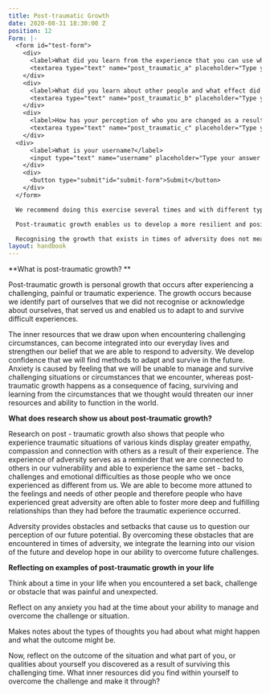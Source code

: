 ```yaml
---
title: Post-traumatic Growth
date: 2020-08-31 18:30:00 Z
position: 12
Form: |-
  <form id="test-form">
    <div>
      <label>What did you learn from the experience that you can use when you encounter future challenges?</label>
      <textarea type="text" name="post_traumatic_a" placeholder="Type your answer here"/></textarea>
    </div>
    <div>
      <label>What did you learn about other people and what effect did the experience have on your personal relationships and worldview?</label>
      <textarea type="text" name="post_traumatic_b" placeholder="Type your answer here"/></textarea>
    </div>
    <div>
      <label>How has your perception of who you are changed as a result of this experience?</label>
      <textarea type="text" name="post_traumatic_c" placeholder="Type your answer here"/></textarea>
    </div>
  <div>
      <label>What is your username?</label>
      <input type="text" name="username" placeholder="Type your answer here"/></input>
    </div>
    <div>
      <button type="submit"id="submit-form">Submit</button>
    </div>
  </form>

  We recommend doing this exercise several times and with different types of experiences, like those that are shared with others and feel less directly personal to you. You can repeat this exercise if there are several examples that come to mind. The more you explore past experiences of adversity and how you overcame them, the more you will be able to identify the inner resources you have and identify which ones you can draw on in your present circumstances if you have any existing obstacles, challenges or setbacks in your life.

  Post-traumatic growth enables us to develop a more resilient and positive attitude towards the uncertain and challenging aspects of life. Recognising the growth that can come from adversity helps us to maintain a positive outlook on ourselves and also support others to recognise these same qualities in themselves.

  Recognising the growth that exists in times of adversity does not mean minimising or ignoring the painful and difficult experiences we have had. It is about recognising the difficulties we experienced and the qualities in ourselves and other people that helped us to overcome them.
layout: handbook
---
```


\*\*What is post-traumatic growth? \*\*

Post-traumatic growth is personal growth that occurs after experiencing a challenging, painful or traumatic experience. The growth occurs because we identify part of ourselves that we did not recognise or acknowledge about ourselves, that served us and enabled us to adapt to and survive difficult experiences.

The inner resources that we draw upon when encountering challenging circumstances, can become integrated into our everyday lives and strengthen our belief that we are able to respond to adversity. We develop confidence that we will find methods to adapt and survive in the future. Anxiety is caused by feeling that we will be unable to manage and survive challenging situations or circumstances that we encounter, whereas post-traumatic growth happens as a consequence of facing, surviving and learning from the circumstances that we thought would threaten our inner resources and ability to function in the world.

**What does research show us about post-traumatic growth?**

Research on post - traumatic growth also shows that people who experience traumatic situations of various kinds display greater empathy, compassion and connection with others as a result of their experience. The experience of adversity serves as a reminder that we are connected to others in our vulnerability and able to experience the same set - backs, challenges and emotional difficulties as those people who we once experienced as different from us. We are able to become more attuned to the feelings and needs of other people and therefore people who have experienced great adversity are often able to foster more deep and fulfilling relationships than they had before the traumatic experience occurred.

Adversity provides obstacles and setbacks that cause us to question our perception of our future potential. By overcoming these obstacles that are encountered in times of adversity, we integrate the learning into our vision of the future and develop hope in our ability to overcome future challenges.

**Reflecting on examples of post-traumatic growth in your life**

Think about a time in your life when you encountered a set back, challenge or obstacle that was painful and unexpected.

Reflect on any anxiety you had at the time about your ability to manage and overcome the challenge or situation.

Makes notes about the types of thoughts you had about what might happen and what the outcome might be.

Now, reflect on the outcome of the situation and what part of you, or qualities about yourself you discovered as a result of surviving this challenging time. What inner resources did you find within yourself to overcome the challenge and make it through?
